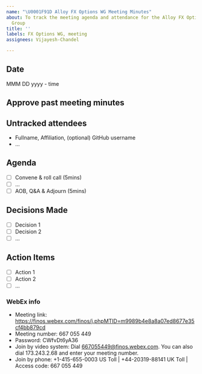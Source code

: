 ```yaml
---
name: "\U0001F91D Alloy FX Options WG Meeting Minutes"
about: To track the meeting agenda and attendance for the Alloy FX Options Working
  Group
title: ''
labels: FX Options WG, meeting
assignees: Vijayesh-Chandel

---
```


## Date
MMM DD yyyy - time

## Approve past meeting minutes

## Untracked attendees
- Fullname, Affiliation, (optional) GitHub username
- ...

## Agenda
- [ ] Convene & roll call (5mins)
- [ ] ...
- [ ] AOB, Q&A & Adjourn (5mins)

## Decisions Made
- [ ] Decision 1
- [ ] Decision 2
- [ ] ...

## Action Items
- [ ] Action 1
- [ ] Action 2
- [ ] ...

### WebEx info
- Meeting link: https://finos.webex.com/finos/j.phpMTID=m9989b4e8a8a07ed8677e35cf4bb879cd
- Meeting number: 667 055 449
- Password: CWfvDt6yA36
- Join by video system: Dial 667055449@finos.webex.com. You can also dial 173.243.2.68 and enter your meeting number.
- Join by phone: +1-415-655-0003 US Toll | +44-20319-88141 UK Toll | Access code: 667 055 449
